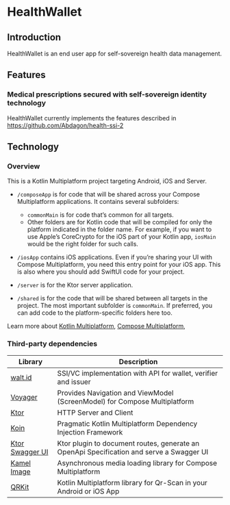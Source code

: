 # HealthWallet

## Introduction

HealthWallet is an end user app for self-sovereign health data management.

## Features

### Medical prescriptions secured with self-sovereign identity technology

HealthWallet currently implements the features described in https://github.com/Abdagon/health-ssi-2


## Technology

### Overview

This is a Kotlin Multiplatform project targeting Android, iOS and Server.

* `/composeApp` is for code that will be shared across your Compose Multiplatform applications.
  It contains several subfolders:
  - `commonMain` is for code that’s common for all targets.
  - Other folders are for Kotlin code that will be compiled for only the platform indicated in the folder name.
    For example, if you want to use Apple’s CoreCrypto for the iOS part of your Kotlin app,
    `iosMain` would be the right folder for such calls.

* `/iosApp` contains iOS applications. Even if you’re sharing your UI with Compose Multiplatform, 
  you need this entry point for your iOS app. This is also where you should add SwiftUI code for your project.

* `/server` is for the Ktor server application.

* `/shared` is for the code that will be shared between all targets in the project.
  The most important subfolder is `commonMain`. If preferred, you can add code to the platform-specific folders here too.


Learn more about [Kotlin Multiplatform](https://www.jetbrains.com/help/kotlin-multiplatform-dev/get-started.html),
[Compose Multiplatform](https://github.com/JetBrains/compose-multiplatform/#compose-multiplatform),


### Third-party dependencies

| Library                                                                       | Description                                                                              |
|-------------------------------------------------------------------------------|------------------------------------------------------------------------------------------|
| [walt.id](https://docs.walt.id/)                                              | SSI/VC implementation with API for wallet, verifier and issuer                           |
| [Voyager](https://voyager.adriel.cafe)                                        | Provides Navigation and ViewModel (ScreenModel) for Compose Multiplatform                |
| [Ktor](https://ktor.io/)                                                      | HTTP Server and Client                                                                   |
| [Koin](https://insert-koin.io/)                                               | Pragmatic Kotlin Multiplatform Dependency Injection Framework                            |
| [Ktor Swagger UI](https://github.com/SMILEY4/ktor-swagger-ui)                 | Ktor plugin to document routes, generate an OpenApi Specification and serve a Swagger UI |
| [Kamel Image](https://github.com/Kamel-Media/Kamel) | Asynchronous media loading library for Compose Multiplatform |
| [QRKit](https://github.com/ChainTechNetwork/QRKitComposeMultiplatform) | Kotlin Multiplatform library for Qr-Scan in your Android or iOS App|

